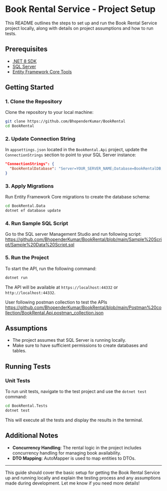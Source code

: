 # Book Rental Service - Project Setup

This README outlines the steps to set up and run the Book Rental Service project locally, along with details on project assumptions and how to run tests.

## Prerequisites

- [.NET 8 SDK]([https://dotnet.microsoft.com/download/dotnet/6.0](https://dotnet.microsoft.com/en-us/download/dotnet/8.0))
- [SQL Server](https://www.microsoft.com/en-us/sql-server/sql-server-downloads)
- [Entity Framework Core Tools](https://docs.microsoft.com/en-us/ef/core/cli/dotnet)

## Getting Started

### 1. Clone the Repository
Clone the repository to your local machine:
```bash
git clone https://github.com/BhopenderKumar/BookRental
cd BookRental
```

### 2. Update Connection String
In `appsettings.json` located in the `BookRental.Api` project, update the `ConnectionStrings` section to point to your SQL Server instance:

```json
"ConnectionStrings": {
  "BookRentalDatabase": "Server=YOUR_SERVER_NAME;Database=BookRentalDB;Trusted_Connection=True;"
}
```

### 3. Apply Migrations
Run Entity Framework Core migrations to create the database schema:

```bash
cd BookRental.Data
dotnet ef database update
```

### 4. Run Sample SQL Script
Go to the SQL server Management Studio and run following script:
https://github.com/BhopenderKumar/BookRental/blob/main/Sample%20Script/Sample%20Data%20Script.sql

### 5. Run the Project
To start the API, run the following command:

```bash
dotnet run
```

The API will be available at `https://localhost:44332` or `http://localhost:44332`.

User following postman collection to test the APIs
https://github.com/BhopenderKumar/BookRental/blob/main/Postman%20collection/BookRental.Api.postman_collection.json

## Assumptions

- The project assumes that SQL Server is running locally.
- Make sure to have sufficient permissions to create databases and tables.

## Running Tests

### Unit Tests

To run unit tests, navigate to the test project and use the `dotnet test` command:

```bash
cd BookRental.Tests
dotnet test
```

This will execute all the tests and display the results in the terminal.

## Additional Notes

- **Concurrency Handling**: The rental logic in the project includes concurrency handling for managing book availability.
- **DTO Mapping**: AutoMapper is used to map entities to DTOs.
  
---

This guide should cover the basic setup for getting the Book Rental Service up and running locally and explain the testing process and any assumptions made during development. Let me know if you need more details!
